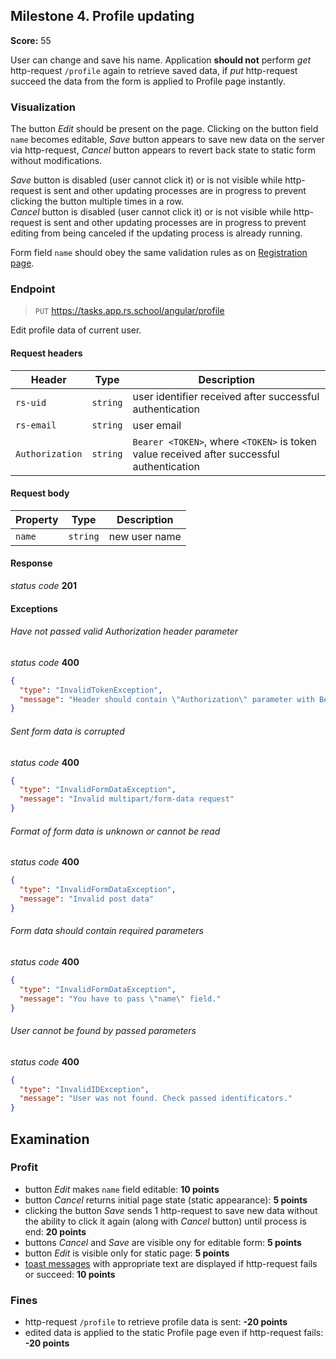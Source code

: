 ## Milestone 4. Profile updating

**Score:** 55

User can change and save his name. Application **should not** perform _get_ http-request `/profile`
again to retrieve saved data, if _put_ http-request succeed the data from the form is applied to
Profile page instantly.

### Visualization

The button _Edit_ should be present on the page. Clicking on the button field `name` becomes
editable, _Save_ button appears to save new data on the server via http-request, _Cancel_ button
appears to revert back state to static form without modifications.

_Save_ button is disabled (user cannot click it) or is not visible while http-request is sent and
other updating processes are in progress to prevent clicking the button multiple times in a row.  
_Cancel_ button is disabled (user cannot click it) or is not visible while http-request is sent and
other updating processes are in progress to prevent editing from being canceled if the updating
process is already running.

Form field `name` should obey the same validation rules as
on [Registration page](./milestone_1.registration.md).

### Endpoint

> `PUT` https://tasks.app.rs.school/angular/profile

Edit profile data of current user.

#### Request headers

| Header          | Type     | Description                                                                               |
| --------------- | -------- | ----------------------------------------------------------------------------------------- |
| `rs-uid`        | `string` | user identifier received after successful authentication                                  |
| `rs-email`      | `string` | user email                                                                                |
| `Authorization` | `string` | `Bearer <TOKEN>`, where `<TOKEN>` is token value received after successful authentication |

#### Request body

| Property | Type     | Description   |
| -------- | -------- | ------------- |
| `name`   | `string` | new user name |

#### Response

_status code_ **201**

#### Exceptions

###### Have not passed valid Authorization header parameter

_status code_ **400**

```json
{
  "type": "InvalidTokenException",
  "message": "Header should contain \"Authorization\" parameter with Bearer code."
}
```

###### Sent form data is corrupted

_status code_ **400**

```json
{
  "type": "InvalidFormDataException",
  "message": "Invalid multipart/form-data request"
}
```

###### Format of form data is unknown or cannot be read

_status code_ **400**

```json
{
  "type": "InvalidFormDataException",
  "message": "Invalid post data"
}
```

###### Form data should contain required parameters

_status code_ **400**

```json
{
  "type": "InvalidFormDataException",
  "message": "You have to pass \"name\" field."
}
```

###### User cannot be found by passed parameters

_status code_ **400**

```json
{
  "type": "InvalidIDException",
  "message": "User was not found. Check passed identificators."
}
```

## Examination

### Profit

- button _Edit_ makes `name` field editable: **10 points**
- button _Cancel_ returns initial page state (static appearance): **5 points**
- clicking the button _Save_ sends 1 http-request to save new data without the ability to click it
  again (along with _Cancel_ button) until process is end: **20 points**
- buttons _Cancel_ and _Save_ are visible ony for editable form: **5 points**
- button _Edit_ is visible only for static page: **5 points**
- [toast messages](./README.md#toast) with appropriate text are displayed if http-request fails or
  succeed: **10 points**

### Fines

- http-request `/profile` to retrieve profile data is sent: **-20 points**
- edited data is applied to the static Profile page even if http-request fails: **-20 points**
